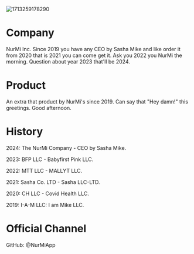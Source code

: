 ![1713259178290](https://github.com/user-attachments/assets/29720a79-1122-4187-969f-958b7432595f)
# Company
NurMi Inc. Since 2019 you have any CEO by Sasha Mike and like order it from 2020 that is 2021 you can come get it. Ask you 2022 you NurMi the morning. Question about year 2023 that'll be 2024.
# Product
An extra that product by NurMi's since 2019. Can say that "Hey damn!" this greetings. Good afternoon.
# History
2024: The NurMi Company - CEO by Sasha Mike.

2023: BFP LLC - Babyfirst Pink LLC.

2022: MTT LLC - MALLYT LLC.

2021: Sasha Co. LTD - Sasha LLC-LTD.

2020: CH LLC - Covid Health LLC.

2019: I-A-M LLC: I am Mike LLC.
# Official Channel
GitHub: @NurMiApp
